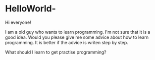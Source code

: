 # HelloWorld-

Hi everyone!

I am a old guy who wants to learn programming. I'm not sure that it is a good idea. Would you please give me some advice about how to learn programming. It is better if the advice is writen step by step.


What should I learn to get practise programming?
